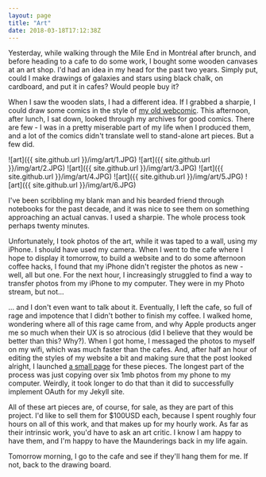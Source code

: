 ```yaml
---
layout: page
title: "Art"
date: 2018-03-18T17:12:38Z
---
```


Yesterday, while walking through the Mile End in Montréal after brunch, and before heading to a cafe to do some work, I bought some wooden canvases at an art shop. I'd had an idea in my head for the past two years. Simply put, could I make drawings of galaxies and stars using black chalk, on cardboard, and put it in cafes? Would people buy it?

When I saw the wooden slats, I had a different idea. If I grabbed a sharpie, I could draw some comics in the style of [my old webcomic](https://burntfen.com/comic). This afternoon, after lunch, I sat down, looked through my archives for good comics. There are few - I was in a pretty miserable part of my life when I produced them, and a lot of the comics didn't translate well to stand-alone art pieces. But a few did.

![art]({{ site.github.url }}/img/art/1.JPG)
![art]({{ site.github.url }}/img/art/2.JPG)
![art]({{ site.github.url }}/img/art/3.JPG)
![art]({{ site.github.url }}/img/art/4.JPG)
![art]({{ site.github.url }}/img/art/5.JPG)
![art]({{ site.github.url }}/img/art/6.JPG)

I've been scribbling my blank man and his bearded friend through notebooks for the past decade, and it was nice to see them on something approaching an actual canvas. I used a sharpie. The whole process took perhaps twenty minutes.

Unfortunately, I took photos of the art, while it was taped to a wall, using my iPhone. I should have used my camera. When I went to the cafe where I hope to display it tomorrow, to build a website and to do some afternoon coffee hacks, I found that my iPhone didn't register the photos as new - well, all but one. For the next hour, I increasingly struggled to find a way to transfer photos from my iPhone to my computer. They were in my Photo stream, but not...

... and I don't even want to talk about it. Eventually, I left the cafe, so full of rage and impotence that I didn't bother to finish my coffee. I walked home, wondering where all of this rage came from, and why Apple products anger me so much when their UX is so atrocious (did I believe that they would be better than this? Why?). When I got home, I messaged the photos to myself on my wifi, which was much faster than the cafes. And, after half an hour of editing the styles of my website a bit and making sure that the post looked alright, I launched [a small page](https://www.burntfen.com/art.html) for these pieces. The longest part of the process was just copying over six 1mb photos from my phone to my computer. Weirdly, it took longer to do that than it did to successfully implement OAuth for my Jekyll site.

All of these art pieces are, of course, for sale, as they are part of this project. I'd like to sell them for $100USD each, because I spent roughly four hours on all of this work, and that makes up for my hourly work. As far as their intrinsic work, you'd have to ask an art critic. I know I am happy to have them, and I'm happy to have the Maunderings back in my life again.

Tomorrow morning, I go to the cafe and see if they'll hang them for me. If not, back to the drawing board.